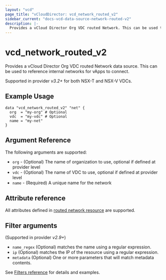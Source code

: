 ```yaml
---
layout: "vcd"
page_title: "vCloudDirector: vcd_network_routed_v2"
sidebar_current: "docs-vcd-data-source-network-routed-v2"
description: |-
  Provides a vCloud Director Org VDC routed Network. This can be used to reference internal networks for vApps to connect.
---
```


# vcd\_network\_routed\_v2

Provides a vCloud Director Org VDC routed Network data source. This can be used to reference internal networks for vApps to connect.

Supported in provider *v3.2+* for both NSX-T and NSX-V VDCs.

## Example Usage

```hcl
data "vcd_network_routed_v2" "net" {
  org  = "my-org" # Optional
  vdc  = "my-vdc" # Optional
  name = "my-net"
}
```

## Argument Reference

The following arguments are supported:

* `org` - (Optional) The name of organization to use, optional if defined at provider level
* `vdc` - (Optional) The name of VDC to use, optional if defined at provider level
* `name` - (Required) A unique name for the network

## Attribute reference

All attributes defined in [routed network resource](/docs/providers/vcd/r/network_routed_v2.html#attribute-reference) are supported.

## Filter arguments

(Supported in provider *v2.9+*)

* `name_regex` (Optional) matches the name using a regular expression.
* `ip` (Optional) matches the IP of the resource using a regular expression.
* `metadata` (Optional) One or more parameters that will match metadata contents.

See [Filters reference](/docs/providers/vcd/guides/data_source_filters.html) for details and examples.
